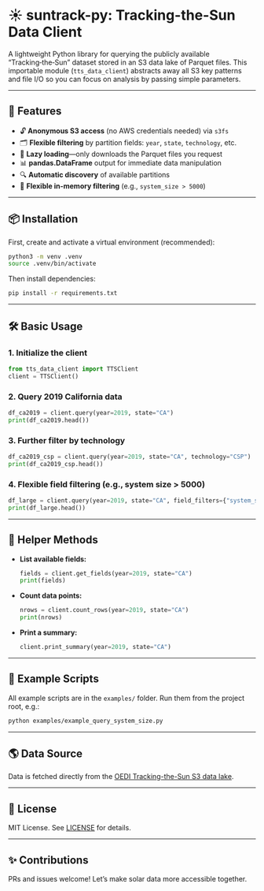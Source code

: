 # ☀️ suntrack-py: Tracking-the-Sun Data Client

A lightweight Python library for querying the publicly available “Tracking‑the‑Sun” dataset stored in an S3 data lake of Parquet files. This importable module (`tts_data_client`) abstracts away all S3 key patterns and file I/O so you can focus on analysis by passing simple parameters.

---

## 🚀 Features

- 🔓 **Anonymous S3 access** (no AWS credentials needed) via `s3fs`
- 🗂️ **Flexible filtering** by partition fields: `year`, `state`, `technology`, etc.
- 🦥 **Lazy loading**—only downloads the Parquet files you request
- 📊 **pandas.DataFrame** output for immediate data manipulation
- 🔍 **Automatic discovery** of available partitions
- 🧮 **Flexible in-memory filtering** (e.g., `system_size > 5000`)

---

## 📦 Installation

First, create and activate a virtual environment (recommended):

```bash
python3 -m venv .venv
source .venv/bin/activate
```

Then install dependencies:

```bash
pip install -r requirements.txt
```

---

## 🛠️ Basic Usage

### 1. Initialize the client
```python
from tts_data_client import TTSClient
client = TTSClient()
```

### 2. Query 2019 California data
```python
df_ca2019 = client.query(year=2019, state="CA")
print(df_ca2019.head())
```

### 3. Further filter by technology
```python
df_ca2019_csp = client.query(year=2019, state="CA", technology="CSP")
print(df_ca2019_csp.head())
```

### 4. Flexible field filtering (e.g., system size > 5000)
```python
df_large = client.query(year=2019, state="CA", field_filters={"system_size": (">", 5000)})
print(df_large.head())
```

---

## 🧰 Helper Methods

- **List available fields:**
    ```python
    fields = client.get_fields(year=2019, state="CA")
    print(fields)
    ```
- **Count data points:**
    ```python
    nrows = client.count_rows(year=2019, state="CA")
    print(nrows)
    ```
- **Print a summary:**
    ```python
    client.print_summary(year=2019, state="CA")
    ```

---

## 📂 Example Scripts

All example scripts are in the `examples/` folder. Run them from the project root, e.g.:

```bash
python examples/example_query_system_size.py
```

---

## 🌎 Data Source

Data is fetched directly from the [OEDI Tracking-the-Sun S3 data lake](https://oedi-data-lake.s3.amazonaws.com/tracking-the-sun/).

---

## 📝 License

MIT License. See [LICENSE](LICENSE) for details.

---

## ✨ Contributions

PRs and issues welcome! Let’s make solar data more accessible together. 